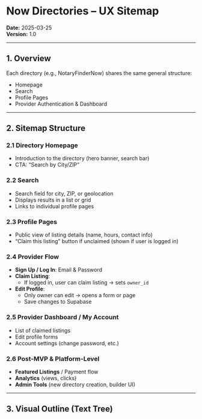 # Now Directories – UX Sitemap

**Date:** 2025-03-25  
**Version:** 1.0

---

## 1. Overview
Each directory (e.g., NotaryFinderNow) shares the same general structure:
- Homepage
- Search
- Profile Pages
- Provider Authentication & Dashboard

---

## 2. Sitemap Structure

### 2.1 Directory Homepage
- Introduction to the directory (hero banner, search bar)
- CTA: “Search by City/ZIP”

### 2.2 Search
- Search field for city, ZIP, or geolocation
- Displays results in a list or grid
- Links to individual profile pages

### 2.3 Profile Pages
- Public view of listing details (name, hours, contact info)
- “Claim this listing” button if unclaimed (shown if user is logged in)

### 2.4 Provider Flow
- **Sign Up / Log In**: Email & Password
- **Claim Listing**:
  - If logged in, user can claim listing → sets `owner_id`
- **Edit Profile**:
  - Only owner can edit → opens a form or page
  - Save changes to Supabase

### 2.5 Provider Dashboard / My Account
- List of claimed listings
- Edit profile forms
- Account settings (change password, etc.)

### 2.6 Post-MVP & Platform-Level
- **Featured Listings** / Payment flow
- **Analytics** (views, clicks)
- **Admin Tools** (new directory creation, builder UI)

---

## 3. Visual Outline (Text Tree)

